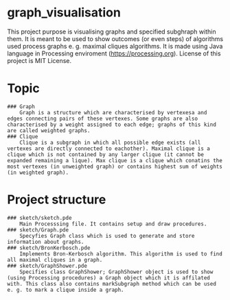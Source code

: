 # graph_visualisation
This project purpose is visualising graphs and specified subghraph within them. It is meant to be used to show outcomes (or even steps) of algorithms used process graphs e. g. maximal cliques algorithms.
It is made using Java language in Processing enviroment (https://processing.org). License of this project is MIT License.

# Topic
	### Graph
		Graph is a structure which are characterised by vertexesa and edges connecting pairs of these vertexes. Some graphs are also characterised by a weight assigned to each edge; graphs of this kind are called weighted graphs.
	### Clique
		Clique is a subgraph in which all possible edge exists (all vertexes are directly connected to eachother). Maximal clique is a clique which is not contained by any larger clique (it cannot be expanded remaining a lique). Max clique is a clique which conatins the most vertexes (in unweighted graph) or contains highest sum of weights (in weighted graph).
		

# Project structure
	### sketch/sketch.pde
		Main Processsing file. It contains setup and draw procedures.
	### sketch/Graph.pde
		Specyfies Graph class which is used to generate and store information about graphs.
	### sketch/BronKerbosch.pde
		Implements Bron-Kerbosch algorithm. This algorithm is used to find all maximal cliques in a graph.
	### sketch/GraphShower.pde
		Specifies class GraphShower; GraphShower object is used to show (using Processing procedures) a Graph object which it is affilated with. This class also contains markSubgraph method which can be used e. g. to mark a clique inside a graph.
		
